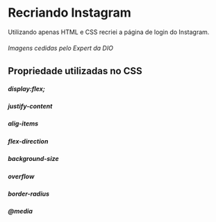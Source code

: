 # Recriando Instagram

Utilizando apenas HTML e CSS recriei a página de login do Instagram.

###### Imagens cedidas pelo Expert da DIO

## Propriedade utilizadas no CSS
##### display:flex;
##### justify-content
##### alig-items
##### flex-direction
##### background-size
##### overflow
##### border-radius
##### @media

